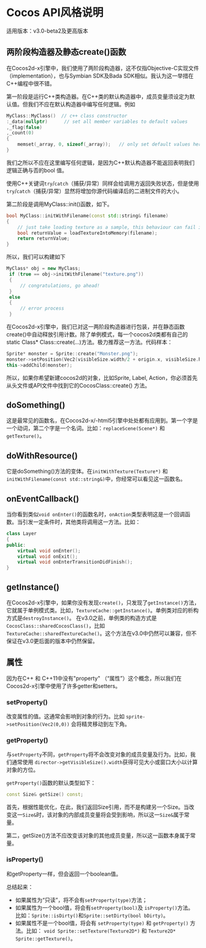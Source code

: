 # Cocos API风格说明适用版本：v3.0-beta2及更高版本## 两阶段构造器及静态create()函数在Cocos2d-x引擎中，我们使用了两阶段构造器，这不仅指Objective-C实现文件（implementation），也与Symbian SDK及Bada SDK相似。我认为这一举措在C++编程中很不错。第一阶段是运行C++类构造器。在C++类的默认构造器中，成员变量须设定为默认值。但我们不应在默认构造器中编写任何逻辑。例如```cppMyClass::MyClass()  // c++ class constructor:_data(nullptr)      // set all member variables to default values,_flag(false),_count(0){    memset(_array, 0, sizeof(_array));   // only set default values here, but not logics}```我们之所以不应在这里编写任何逻辑，是因为C++默认构造器不能返回表明我们逻辑正确与否的bool 值。使用C++关键词`try`/`catch`（捕获/异常）同样会给调用方返回失败状态，但是使用`try`/`catch`（捕获/异常）显然将增加你源代码编译后的二进制文件的大小。第二阶段是调用MyClass::init()函数，如下。
```cppbool MyClass::initWithFilename(const std::string& filename){    // just take loading texture as a sample, this behaviour can fail if the image file doesn't  exist.     bool returnValue = loadTextureIntoMemory(filename);      return returnValue;}```所以，我们可以构建如下
```cppMyClass* obj = new MyClass; if (true == obj->initWithFilename("texture.png")) {     // congratulations, go ahead! } else {     // error process }```在Cocos2d-x引擎中，我们已对这一两阶段构造器进行包装，并在静态函数create()中自动释放引用计数。除了单例模式，每一个cocos2d类都有自己的static Class* Class::create(...)方法。极力推荐这一方法。代码样本：```cppSprite* monster = Sprite::create("Monster.png");monster->setPosition(Vec2(visibleSize.width/2 + origin.x, visibleSize.height/2 + origin.y));this->addChild(monster);```所以，如果你希望新建cocos2d的对象，比如Sprite, Label, Action，你必须首先从头文件或API文件中找到它的CocosClass::create() 方法。## doSomething()这是最常见的函数名，在Cocos2d-x/-html5引擎中处处都有应用到。第一个字是一个动词，第二个字是一个名词。比如：`replaceScene(Scene*)` 和 `getTexture()`。## doWithResource()它是doSomething()方法的变体。在`initWithTexture(Texture*)` 和 `initWithFilename(const std::string&)`中，你经常可以看见这一函数名。## onEventCallback()当你看到类似`void onEnter()`的函数名时，`onAction`类型表明这是一个回调函数。当引发一定条件时，其他类将调用这一方法。比如：
```c++class Layer{public:    virtual void onEnter();    virtual void onExit();    virtual void onEnterTransitionDidFinish();}```## getInstance()在Cocos2d-x引擎中，如果你没有发现`create()`，只发现了`getInstance()`方法，它就属于单例模式类。比如，`TextureCache::getInstance()`。单例类对应的析构方式是`destroyInstance()`。在v3.0之前，单例类的构造方式是`CocosClass::sharedCocosClass()`，比如`TextureCache::sharedTextureCache()`。这个方法在v3.0中仍然可以兼容，但不保证在v3.0更后面的版本中仍然保留。## 属性因为在C++ 和 C++11中没有"property" （“属性”）这个概念，所以我们在Cocos2d-x引擎中使用了许多getter和setters。### setProperty()改变属性的值。这通常会影响到对象的行为。比如 `sprite->setPosition(Vec2(0,0))` 会将精灵移动到左下角。### getProperty()与`setProperty`不同，`getProperty`将不会改变对象的成员变量及行为。比如，我们通常使用 `director->getVisibleSize().width`获得可见大小或窗口大小以计算对象的方位。`getProperty()`函数的默认类型如下：
```cppconst Size& getSize() const;```首先，根据性能优化，在此，我们返回Size引用，而不是构建另一个Size。当改变这一`Size&`时，该对象的内部成员变量将会受到影响，所以这一`Size&`属于常量。第二，getSize()方法不应改变该对象的其他成员变量，所以这一函数本身属于常量。### isProperty()和getProperty一样，但会返回一个boolean值。总结起来：- 如果属性为“只读”，将不会有`setProperty(type)`方法；- 如果属性为一个bool值，将会有`setProperty(bool)`及 `isProperty()`方法。 比如：`Sprite::isDirty()`和`Sprite::setDirty(bool bDirty)`。- 如果属性不是一个bool值，将会有 `setProperty(type)` 和 `getProperty()` 方法。比如： `void Sprite::setTexture(Texture2D*)` 和 `Texture2D* Sprite::getTexture()`。